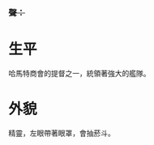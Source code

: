 <!-- TITLE: 西莎 -->
<!-- SUBTITLE: 西~~薩~~~~ -->
### ~~聲：~~
#  生平
哈馬特商會的提督之一，統領著強大的艦隊。
#  外貌
精靈，左眼帶著眼罩，會抽菸斗。